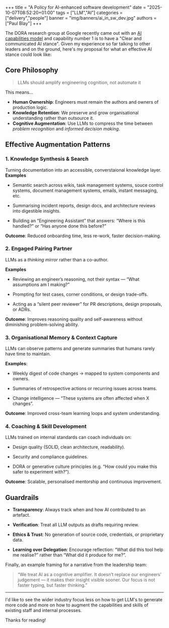 +++
title = "A Policy for AI-enhanced software development"
date = "2025-10-07T08:52:20+01:00"
tags = ["LLM","AI"]
categories = ["delivery","people"]
banner = "img/banners/ai_in_sw_dev.jpg"
authors = ["Paul Blay"]
+++

The DORA research group at Google recently came out with an [AI capabilities model](https://cloud.google.com/blog/products/ai-machine-learning/introducing-doras-inaugural-ai-capabilities-model) and capability number 1 is to have a "Clear and communicated AI stance".
Given my experience so far talking to other leaders and on the ground, here's my proposal for what an effective AI stance could look like:

## Core Philosophy

> LLMs should amplify engineering cognition, not automate it

This means...
* **Human Ownership**: Engineers must remain the authors and owners of production logic.
* **Knowledge Retention**: We preserve and grow organisational understanding rather than outsource it.
* **Cognitive Augmentation**: Use LLMs to compress the time between _problem recognition_ and _informed decision making_.

## Effective Augmentation Patterns

### 1. Knowledge Synthesis & Search
Turning documentation into an accessible, converstaional knowledge layer.
**Examples**

* Semantic search across wikis, task management systems, souce control systems, document management systems, emails, instant messaging, etc.

* Summarising incident reports, design docs, and architecture reviews into digestible insights.

* Building an “Engineering Assistant” that answers: “Where is this handled?” or “Has anyone done this before?”

**Outcome**: Reduced onboarding time, less re-work, faster decision-making.


### 2. Engaged Pairing Partner
LLMs as a _thinking mirror_ rather than a co-author.

**Examples**

* Reviewing an engineer’s reasoning, not their syntax — “What assumptions am I making?”

* Prompting for test cases, corner conditions, or design trade-offs.

* Acting as a “silent peer reviewer” for PR descriptions, design proposals, or ADRs.

**Outcome**: Improves reasoning quality and self-awareness without diminishing problem-solving ability.

### 3. Organisational Memory & Context Capture

LLMs can observe patterns and generate summaries that humans rarely have time to maintain.

**Examples**:

* Weekly digest of code changes → mapped to system components and owners.

* Summaries of retrospective actions or recurring issues across teams.

* Change intelligence — “These systems are often affected when X changes”.

**Outcome**: Improved cross-team learning loops and system understanding.

### 4. Coaching & Skill Development

LLMs trained on internal standards can coach individuals on:

* Design quality (SOLID, clean architecture, readability).

* Security and compliance guidelines.

* DORA or generative culture principles (e.g. “How could you make this safer to experiment with?”).

**Outcome**: Scalable, personalised mentorship and continuous improvement.

## Guardrails

* **Transparency**: Always track when and how AI contributed to an artefact.

* **Verification**: Treat all LLM outputs as drafts requiring review.

* **Ethics & Trust**: No generation of source code, credentials, or proprietary data.

* **Learning over Delegation**: Encourage reflection: “What did this tool help me realise?” rather than “What did it produce for me?”.

Finally, an example framing for a narrative from the leadership team:
> “We treat AI as a cognitive amplifier. It doesn’t replace our engineers’ judgement — it makes their insight visible sooner. Our focus is not faster typing, but faster thinking.”

---

I'd like to see the wider industry focus less on how to get LLM's to generate more code and more on how to augment the capabilities and skills of existing staff and internal processes.

Thanks for reading!